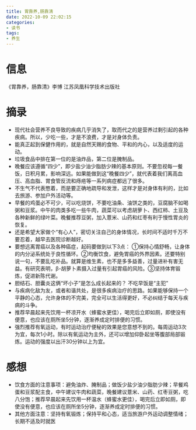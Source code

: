 ```yaml
---
title: 胃靠养,肠靠清
date: 2022-10-09 22:02:15
categories: 
- 读书
tags: 
- 养生
---
```


# 信息

《胃靠养，肠靠清》李博 江苏凤凰科学技术出版社

# 摘录

- 现代社会营养不良导致的疾病几乎消失了，取而代之的是营养过剩引起的各种疾病。所以，少吃一些，才是不浪费，才是对身体负责。
- 能真正起到保健作用的，就是自然天赐的食物、平和的内心，以及适度的运动。
- 垃圾食品中排在第一位的是油炸品，第二位是腌制品。
- 晚餐应该遵循“四少”，即少盐少油少脂肪少辣的基本原则。不要忽视每一餐饭，日积月累，影响深远。如果能做到这“晚餐四少”，就代表着我们离高血压、高血脂、胃食管反流和痔疮等一系列病症都远了很多。
- 不生气不代表憋着，而是要正确地疏导和发泄，这样才是对身体有利的，比如去旅游、参加户外活动等。
- 早餐的鸡蛋必不可少，可以吃烧饼，不要吃油条、油饼之类的，豆腐脑不如喝粥和豆浆。中午的肉类多吃一些牛肉，蔬菜可以考虑胡萝卜、西红柿、土豆及各种新鲜的绿叶菜。晚餐推荐豆粥，加入薏米、山药和红枣有利于慢性胃炎的恢复。
- 还是希望大家做个“有心人”，密切关注自己的身体情况，长时间不适时千万不要忍着，越早去医院诊断越好。
- 要想远离胃癌以及各种癌症，起码要做到以下3点：
   ①保持心情舒畅，让身体的内分泌系统处于良性循环。②均衡饮食，避免胃癌的外界因素。还要特别说一句，不要乱吃补品。就算是维生素，也不是多多益善，过量进补有害无益。有研究表明，β-胡萝卜素摄入过量有引起胃癌的风险。③坚持体育锻炼，促进新陈代谢。
- 胆结石、胆囊炎这俩“坏小子”是怎么成长起来的？
   不吃早饭是“主犯”
- 与疾病化敌为友，或者和谐共处，是很多疾病治疗的思路。如果能够保持一个平静的心态，允许身体的不完美，完全可以生活得更好，不必纠结于每天与疾病的斗争。
- 推荐早晨起来先饮用一杯凉开水（蜂蜜水更佳），喝完后立即如厕，即使没有便意，也应该在厕所坐5分钟，逐渐养成定时排便的习惯。
- 强烈推荐有氧运动，有时运动治疗便秘的效果是您意想不到的。每周运动3次为宜，每次1小时。除以有氧运动为主外，还可以增加仰卧起坐等腹部局部锻炼。运动的强度以出汗30分钟以上为宜。

# 感想

- 饮食方面的注意事项：避免油炸、腌制品；做饭少盐少油少脂肪少辣；早餐鸡蛋和豆浆配主食，中午建议牛肉和蔬菜，晚餐建议薏米、山药、红枣豆粥，吃八分饱；推荐早晨起来先饮用一杯温水（蜂蜜水更佳），喝完后立即如厕，即使没有便意，也应该在厕所坐5分钟，逐渐养成定时排便的习惯。
- 其他方面注意：坚持有氧锻炼；保持平和心态，适当旅游户外运动调整情绪；长期不适及时就医
